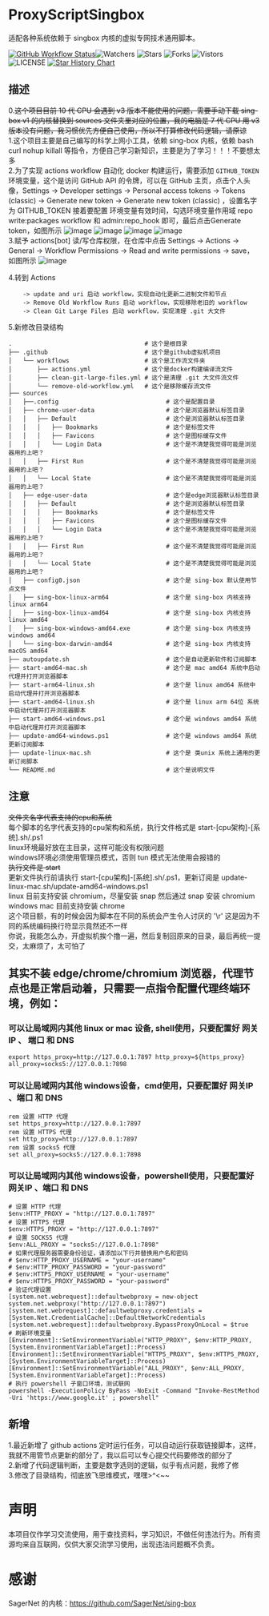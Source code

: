 # ProxyScriptSingbox
适配各种系统依赖于 singbox 内核的虚拟专网技术通用脚本。

[![GitHub Workflow Status](https://github.com/20241204/ProxyScriptSingbox/actions/workflows/actions.yml/badge.svg)](https://github.com/20241204/ProxyScriptSingbox/actions/workflows/actions.yml)![Watchers](https://img.shields.io/github/watchers/20241204/ProxyScriptSingbox) ![Stars](https://img.shields.io/github/stars/20241204/ProxyScriptSingbox) ![Forks](https://img.shields.io/github/forks/20241204/ProxyScriptSingbox) ![Vistors](https://visitor-badge.laobi.icu/badge?page_id=20241204.ProxyScriptSingbox) ![LICENSE](https://img.shields.io/badge/license-CC%20BY--SA%204.0-green.svg)
<a href="https://star-history.com/#20241204/ProxyScriptSingbox&Date">
  <picture>
    <source media="(prefers-color-scheme: dark)" srcset="https://api.star-history.com/svg?repos=20241204/ProxyScriptSingbox&type=Date&theme=dark" />
    <source media="(prefers-color-scheme: light)" srcset="https://api.star-history.com/svg?repos=20241204/ProxyScriptSingbox&type=Date" />
    <img alt="Star History Chart" src="https://api.star-history.com/svg?repos=20241204/ProxyScriptSingbox&type=Date" />
  </picture>
</a>

## 描述
0.~~这个项目目前 10 代 CPU 会遇到 v3 版本不能使用的问题，需要手动下载 sing-box v1 的内核替换到 sources 文件夹里对应的位置，我的电脑是 7 代 CPU 用 v3 版本没有问题，我习惯优先方便自己使用，所以不打算修改代码逻辑，请原谅~~  
1.这个项目主要是自己编写的科学上网小工具，依赖 sing-box 内核，依赖 bash curl nohup killall 等指令，方便自己学习新知识，主要是为了学习！！！不要想太多  
2.为了实现 actions workflow 自动化 docker 构建运行，需要添加 `GITHUB_TOKEN` 环境变量，这个是访问 GitHub API 的令牌，可以在 GitHub 主页，点击个人头像，Settings -> Developer settings -> Personal access tokens -> Tokens (classic) -> Generate new token -> Generate new token (classic) ，设置名字为 GITHUB_TOKEN 接着要配置 环境变量有效时间，勾选环境变量作用域 repo write:packages workflow 和 admin:repo_hook 即可，最后点击Generate token，如图所示
![image](assets/00.jpeg)
![image](assets/01.jpeg)
![image](assets/02.jpeg)
![image](assets/03.jpeg)  
3.赋予 actions[bot] 读/写仓库权限，在仓库中点击 Settings -> Actions -> General -> Workflow Permissions -> Read and write permissions -> save，如图所示
![image](assets/04.jpeg)

4.转到 Actions

        -> update and uri 启动 workflow，实现自动化更新二进制文件和节点  
        -> Remove Old Workflow Runs 启动 workflow，实现移除老旧的 workflow  
        -> Clean Git Large Files 启动 workflow，实现清理 .git 大文件  
5.新修改目录结构  

    .                                     # 这个是根目录
    ├── .github                           # 这个是github虚拟机项目
    │   └── workflows                     # 这个是工作流文件夹
    │       ├── actions.yml               # 这个是docker构建编译流文件
    │       ├── clean-git-large-files.yml # 这个是清理 .git 大文件流文件
    │       └── remove-old-workflow.yml   # 这个是移除缓存流文件
    ├── sources
    │   ├──.config                              # 这个是配置目录  
    │   ├── chrome-user-data                    # 这个是浏览器默认标签目录  
    │   │   ├── Default                         # 这个是浏览器默认标签目录  
    │   │   │   ├── Bookmarks                   # 这个是标签文件  
    │   │   │   ├── Favicons                    # 这个是图标缓存文件    
    │   │   │   └── Login Data                  # 这个是不清楚我觉得可能是浏览器用的上吧？ 
    │   │   ├── First Run                       # 这个是不清楚我觉得可能是浏览器用的上吧？  
    │   │   └── Local State                     # 这个是不清楚我觉得可能是浏览器用的上吧？  
    │   ├── edge-user-data                      # 这个是edge浏览器默认标签目录  
    │   │   ├── Default                         # 这个是浏览器默认标签目录  
    │   │   │   ├── Bookmarks                   # 这个是标签文件  
    │   │   │   ├── Favicons                    # 这个是图标缓存文件    
    │   │   │   └── Login Data                  # 这个是不清楚我觉得可能是浏览器用的上吧？ 
    │   │   ├── First Run                       # 这个是不清楚我觉得可能是浏览器用的上吧？  
    │   │   └── Local State                     # 这个是不清楚我觉得可能是浏览器用的上吧？   
    │   ├── config0.json                        # 这个是 sing-box 默认使用节点文件  
    │   ├── sing-box-linux-arm64                # 这个是 sing-box 内核支持 linux arm64  
    │   ├── sing-box-linux-amd64                # 这个是 sing-box 内核支持 linux amd64  
    │   ├── sing-box-windows-amd64.exe          # 这个是 sing-box 内核支持 windows amd64  
    │   └── sing-box-darwin-amd64               # 这个是 sing-box 内核支持 macOS amd64  
    ├── autoupdate.sh                           # 这个是自动更新软件和订阅脚本  
    ├── start-amd64-mac.sh                      # 这个是 mac amd64 系统中启动代理并打开浏览器脚本  
    ├── start-arm64-linux.sh                    # 这个是 linux amd64 系统中启动代理并打开浏览器脚本  
    ├── start-amd64-linux.sh                    # 这个是 linux arm 64位 系统中启动代理并打开浏览器脚本  
    ├── start-amd64-windows.ps1                 # 这个是 windows amd64 系统中启动代理并打开浏览器脚本  
    ├── update-amd64-windows.ps1                # 这个是 windows amd64 系统更新订阅脚本  
    ├── update-linux-mac.sh                     # 这个是 类unix 系统上通用的更新订阅脚本    
    └── README.md                               # 这个是说明文件  

## 注意
~~文件夹名字代表支持的cpu和系统~~  
每个脚本的名字代表支持的cpu架构和系统，执行文件格式是 start-[cpu架构]-[系统].sh/.ps1  
linux环境最好放在主目录，这样可能没有权限问题  
windows环境必须使用管理员模式，否则 tun 模式无法使用会报错的  
~~执行文件是 start~~  
更新文件执行前请执行 start-[cpu架构]-[系统].sh/.ps1，更新订阅是 update-linux-mac.sh/update-amd64-windows.ps1  
linux 目前支持安装 chromium，尽量安装 snap 然后通过 snap 安装 chromium  
windows mac 目前支持安装 chrome  
这个项目额，有的时候会因为脚本在不同的系统会产生令人讨厌的 '\r' 这是因为不同的系统编码换行符显示竟然还不一样  
你说，我能怎么办，开虚拟机挨个撸一遍，然后复制回原来的目录，最后再统一提交，太麻烦了，太可怕了  

## 其实不装 edge/chrome/chromium 浏览器，代理节点也是正常启动着，只需要一点指令配置代理终端环境，例如：  
### 可以让局域网内其他 linux or mac 设备, shell使用，只要配置好 网关IP 、 端口 和 DNS  
    export https_proxy=http://127.0.0.1:7897 http_proxy=${https_proxy} all_proxy=socks5://127.0.0.1:7898  

### 可以让局域网内其他 windows设备，cmd使用，只要配置好 网关IP 、端口 和 DNS  
    rem 设置 HTTP 代理
    set https_proxy=http://127.0.0.1:7897  
    rem 设置 HTTPS 代理
    set http_proxy=http://127.0.0.1:7897  
    rem 设置 socks5 代理
    set all_proxy=socks5://127.0.0.1:7898  

### 可以让局域网内其他 windows设备，powershell使用，只要配置好 网关IP 、端口 和 DNS  
    # 设置 HTTP 代理
    $env:HTTP_PROXY = "http://127.0.0.1:7897"
    # 设置 HTTPS 代理
    $env:HTTPS_PROXY = "http://127.0.0.1:7897"
    # 设置 SOCKS5 代理
    $env:ALL_PROXY = "socks5://127.0.0.1:7898"
    # 如果代理服务器需要身份验证，请添加以下行并替换用户名和密码
    # $env:HTTP_PROXY_USERNAME = "your-username"
    # $env:HTTP_PROXY_PASSWORD = "your-password"
    # $env:HTTPS_PROXY_USERNAME = "your-username"
    # $env:HTTPS_PROXY_PASSWORD = "your-password"
    # 验证代理设置
    [system.net.webrequest]::defaultwebproxy = new-object system.net.webproxy("http://127.0.0.1:7897")
    [system.net.webrequest]::defaultwebproxy.credentials = [System.Net.CredentialCache]::DefaultNetworkCredentials
    [system.net.webrequest]::defaultwebproxy.BypassProxyOnLocal = $true
    # 刷新环境变量
    [Environment]::SetEnvironmentVariable("HTTP_PROXY", $env:HTTP_PROXY, [System.EnvironmentVariableTarget]::Process)
    [Environment]::SetEnvironmentVariable("HTTPS_PROXY", $env:HTTPS_PROXY, [System.EnvironmentVariableTarget]::Process)
    [Environment]::SetEnvironmentVariable("ALL_PROXY", $env:ALL_PROXY, [System.EnvironmentVariableTarget]::Process)
    # 执行 powershell 子窗口环境，测试联网
    powershell -ExecutionPolicy ByPass -NoExit -Command "Invoke-RestMethod -Uri 'https://www.google.it' ; powershell"

## 新增
1.最近新增了 github actions 定时运行任务，可以自动运行获取链接脚本，这样，我就不用管节点更新的部分了，我以后可以专心提交代码要修改的部分了  
2.新增了代码逻辑判断，主要是数字选则的逻辑，似乎有点问题，我修了修  
3.修改了目录结构，彻底放飞思维模式，嘿嘿>^<~~  

# 声明
本项目仅作学习交流使用，用于查找资料，学习知识，不做任何违法行为。所有资源均来自互联网，仅供大家交流学习使用，出现违法问题概不负责。

# 感谢
SagerNet 的内核：https://github.com/SagerNet/sing-box  
